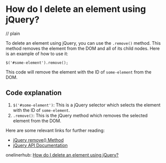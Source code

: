 # How do I delete an element using jQuery?
// plain

To delete an element using jQuery, you can use the `.remove()` method. This method removes the element from the DOM and all of its child nodes. Here is an example of how to use it:

```
$('#some-element').remove();
```

This code will remove the element with the ID of `some-element` from the DOM.

## Code explanation


1. `$('#some-element')`: This is a jQuery selector which selects the element with the ID of `some-element`.
2. `.remove()`: This is the jQuery method which removes the selected element from the DOM.

Here are some relevant links for further reading:

- [jQuery remove() Method](https://www.w3schools.com/jquery/html_remove.asp)
- [jQuery API Documentation](https://api.jquery.com/remove/)

onelinerhub: [How do I delete an element using jQuery?](https://onelinerhub.com/jquery/how-do-i-delete-an-element-using-jquery)